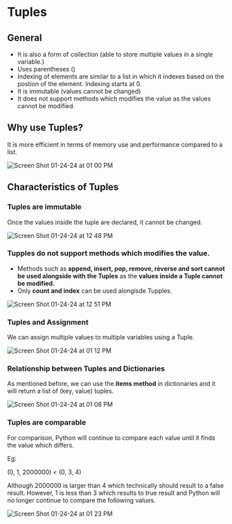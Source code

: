 # Tuples

## General 
- It is also a form of collection (able to store multiple values in a single variable.)
- Uses parentheses ()
- Indexing of elements are similar to a list in which it indexes based on the postion of the element. Indexing starts at 0.
- It is immutable (values cannot be changed)
- It does not support methods which modifies the value as the values cannot be modified.

## Why use Tuples?

It is more efficient in terms of memory use and performance compared to a list.

![Screen Shot 01-24-24 at 01 00 PM](https://github.com/Fong20/Learning-repository/assets/150316121/5c3ea130-011a-48a2-939a-2b4bfab01449)

## Characteristics of Tuples
  
### Tuples are immutable

Once the values inside the tuple are declared, it cannot be changed.

![Screen Shot 01-24-24 at 12 48 PM](https://github.com/Fong20/Learning-repository/assets/150316121/13ba4d36-1ef1-4e64-b3ac-b0a3dd153fde)

### Tupples do not support methods which modifies the value.

- Methods such as **append, insert, pop, remove, reverse and sort cannot be used alongside with the Tuples** as the **values inside a Tuple cannot be modified.**
- Only **count and index** can be used alongisde Tupples.

![Screen Shot 01-24-24 at 12 51 PM](https://github.com/Fong20/Learning-repository/assets/150316121/a8c39003-72f7-4cf0-86b7-9389b22f6919)

### Tuples and Assignment

We can assign multiple values to multiple variables using a Tuple.

![Screen Shot 01-24-24 at 01 12 PM](https://github.com/Fong20/Learning-repository/assets/150316121/1224b4f5-b4b8-4131-9fe3-efd450a15b9e)


### Relationship between Tuples and Dictionaries

As mentioned before, we can use the **items method** in dictionaries and it will return a list of (key, value) tuples.

![Screen Shot 01-24-24 at 01 08 PM](https://github.com/Fong20/Learning-repository/assets/150316121/ff0add62-40f2-4551-aa72-9eb672854fd4)

### Tuples are comparable

For comparison, Python will continue to compare each value until it finds the value which differs.

Eg:

(0, 1, 2000000) < (0, 3, 4)

Although 2000000 is larger than 4 which technically should result to a false result. However, 1 is less than 3 which results to true result and Python will no longer continue to compare the following values.

![Screen Shot 01-24-24 at 01 23 PM](https://github.com/Fong20/Learning-repository/assets/150316121/cee475b2-990e-445b-9d41-8f6739904867)

